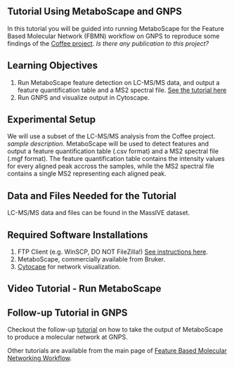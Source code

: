 ## Tutorial Using MetaboScape and GNPS

In this tutorial you will be guided into running MetaboScape for the Feature Based Molecular Network (FBMN) workflow on GNPS to reproduce some findings of the [Coffee project](http://humanfoodproject.com/americangut/). *Is there any publication to this project?*

## Learning Objectives

1. Run MetaboScape feature detection on LC-MS/MS data, and output a feature quantification table and a MS2 spectral file. [See the tutorial here](../featurebasedmolecularnetworking.md)
2. Run GNPS and visualize output in Cytoscape.

## Experimental Setup

We will use a subset of the LC-MS/MS analysis from the Coffee project. *sample description*. MetaboScape will be used to detect features and output a feature quantification table (.csv format) and a MS2 spectral file (.mgf format). The feature quantification table contains the intensity values for every aligned peak accross the samples, while the MS2 spectral file contains a single MS2 representing each aligned peak.

## Data and Files Needed for the Tutorial

LC-MS/MS data and files can be found in the MassIVE dataset.

## Required Software Installations

1. FTP Client (e.g. WinSCP, DO NOT FileZilla!) [See instructions here](http://proteomics.ucsd.edu/service/massive/documentation/submit-data/upload-data/).
2. MetaboScape, commercially available from Bruker. 
3. [Cytocape](http://www.cytoscape.org/download.php) for network visualization.


## Video Tutorial - Run MetaboScape 

## Follow-up Tutorial in GNPS

Checkout the follow-up [tutorial](featurebasedgnps.md) on how to take the output of MetaboScape to produce a molecular network at GNPS.

Other tutorials are available from the main page of [Feature Based Molecular Networking Workflow](../featurebasedmolecularnetworking). 
